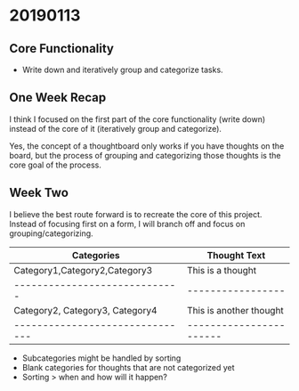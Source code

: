 # 20190113

## Core Functionality

- Write down and iteratively group and categorize tasks.

## One Week Recap

I think I focused on the first part of the core functionality (write down) instead of the core of it
(iteratively group and categorize).

Yes, the concept of a thoughtboard only works if you have thoughts on the board, but
the process of grouping and categorizing those thoughts is the core goal of the process.

## Week Two

I believe the best route forward is to recreate the core of this project.
Instead of focusing first on a form, I will branch off and focus on
grouping/categorizing.

| Categories                      | Thought Text            |
| ------------------------------- | ----------------------- |
| Category1,Category2,Category3   | This is a thought       |
| -----------------------------   | -----------------       |
| Category2, Category3, Category4 | This is another thought |
| ------------------------------- | ----------------------- |

- Subcategories might be handled by sorting
- Blank categories for thoughts that are not categorized yet
- Sorting > when and how will it happen?
